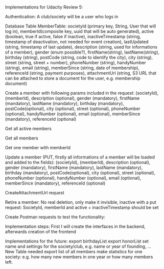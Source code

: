 Implementations for Udacity Review 5:

Authentication: A club/society will be a user who logs in

Database Table MemberTable: 
societyId (primary key, String, User that will log in), memberId(composite key, uuid that will be auto generated), 
active (boolean, true if active, false if inactive), inactiveTimestamp (string, timestamp of deactivation, not needed for event creation),
lastUpdated (string, timestamp of last update), description (string, used for informations of a member), 
gender (enum possible?), firstName(string), lastName(string), birthday (string), postCode (string, code to identify the city), 
city (string), street (string, street + number), phoneNumber (string), handyNumber (string), email (string), memberSince (string, date of membership), 
referenceId (string, payment purposes), attachmentUrl (string, S3 URL that can be attached to store a document for the user, e.g. membership document)


Create a member with following params included in the request: (societyId), (memberId), description (optional), gender (mandatory), firstName (mandatory), lastName (mandatory), 
birthday (mandatory), postCode(optional), city (optional), street (optional), phoneNumber (optional), handyNumber (optional), email (optional), 
memberSince (mandatory), referenceId (optional)
 
 
Get all active members 

Get all members

Get one member with memberId
 
Update a member (PUT, firstly all informations of a member will be loaded and added to the fields): (societyId), (memberId), description (optional), gender (mandatory), firstName (mandatory), lastName (mandatory), 
birthday (mandatory), postCode(optional), city (optional), street (optional), phoneNumber (optional), handyNumber (optional), email (optional), 
memberSince (mandatory), referenceId (optional)


CreateAttachmentUrl request



Retire a member: No real deletion, only make it invisible, inactive with a put request: SocietyId, memberId and active + inactiveTimestamp should be set


Create Postman requests to test the functionality: 

Implementation steps: First I will create the interfaces in the backend, afterwards creation of the frontend



Implementations for the future:
export birthdayList
export honorList
set name and settings for the society/club, e.g. name or year of founding, ... New Table needed
export list of all members
make statistics for one society: e.g. how many new members in one year or how many members left. 
